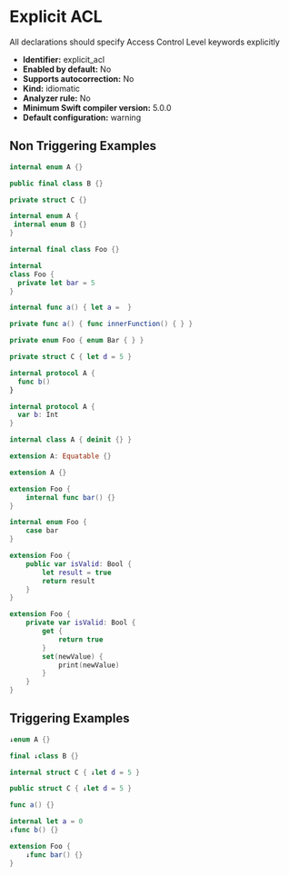 # Explicit ACL

All declarations should specify Access Control Level keywords explicitly

* **Identifier:** explicit_acl
* **Enabled by default:** No
* **Supports autocorrection:** No
* **Kind:** idiomatic
* **Analyzer rule:** No
* **Minimum Swift compiler version:** 5.0.0
* **Default configuration:** warning

## Non Triggering Examples

```swift
internal enum A {}

```

```swift
public final class B {}

```

```swift
private struct C {}

```

```swift
internal enum A {
 internal enum B {}
}
```

```swift
internal final class Foo {}
```

```swift
internal
class Foo {
  private let bar = 5
}
```

```swift
internal func a() { let a =  }

```

```swift
private func a() { func innerFunction() { } }
```

```swift
private enum Foo { enum Bar { } }
```

```swift
private struct C { let d = 5 }
```

```swift
internal protocol A {
  func b()
}
```

```swift
internal protocol A {
  var b: Int
}
```

```swift
internal class A { deinit {} }
```

```swift
extension A: Equatable {}
```

```swift
extension A {}
```

```swift
extension Foo {
    internal func bar() {}
}
```

```swift
internal enum Foo {
    case bar
}
```

```swift
extension Foo {
    public var isValid: Bool {
        let result = true
        return result
    }
}
```

```swift
extension Foo {
    private var isValid: Bool {
        get {
            return true
        }
        set(newValue) {
            print(newValue)
        }
    }
}
```

## Triggering Examples

```swift
↓enum A {}

```

```swift
final ↓class B {}

```

```swift
internal struct C { ↓let d = 5 }

```

```swift
public struct C { ↓let d = 5 }

```

```swift
func a() {}

```

```swift
internal let a = 0
↓func b() {}

```

```swift
extension Foo {
    ↓func bar() {}
}
```